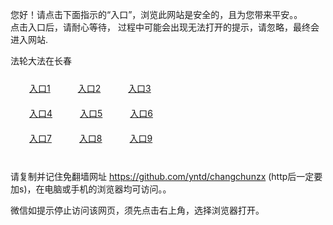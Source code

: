 您好！请点击下面指示的“入口”，浏览此网站是安全的，且为您带来平安。。 <br/>
点击入口后，请耐心等待， 过程中可能会出现无法打开的提示，请忽略，最终会进入网站. </br>

法轮大法在长春<br/>
<div style="padding:10px"><a style="margin:20px" target="_blank" href="https://d3g36tbv9flfpi.cloudfront.net/2Qpsp?yurjquzc" id="ccLink1" rel="nofollow">入口1</a> <a target="_blank" style="margin:20px" href="https://d1snlmhrlmf73w.cloudfront.net/2Qpsp?wcivhnc" id="ccLink2" rel="nofollow">入口2</a> <a style="margin:20px" target="_blank" href="https://d1prd7mtofjfnl.cloudfront.net/2Qpsp?ntvwcwkh" id="ccLink3" rel="nofollow">入口3</a></div>

<div style="padding:10px" ><a style="margin:20px" target="_blank" href="https://d3g36tbv9flfpi.cloudfront.net/2Qpsp?yurjquzc" id="ccLink4" rel="nofollow">入口4</a> <a style="margin:20px" href="https://d1snlmhrlmf73w.cloudfront.net/2Qpsp?wcivhnc" target="_blank" id="ccLink5" rel="nofollow">入口5</a> <a style="margin:20px" href="https://d1prd7mtofjfnl.cloudfront.net/2Qpsp?ntvwcwkh" target="_blank" id="ccLink6" rel="nofollow">入口6</a></div>

<div style="padding:10px"><a style="margin:20px" target="_blank" href="https://d3g36tbv9flfpi.cloudfront.net/2Qpsp?yurjquzc" id="ccLink7" rel="nofollow">入口7</a> <a style="margin:20px" href="https://d1snlmhrlmf73w.cloudfront.net/2Qpsp?wcivhnc" target="_blank" id="ccLink8" rel="nofollow">入口8</a> <a style="margin:20px" target="_blank" href="https://d1prd7mtofjfnl.cloudfront.net/2Qpsp?ntvwcwkh" id="ccLink9" rel="nofollow">入口9</a></div>

<br/>



请复制并记住免翻墙网址 https://github.com/yntd/changchunzx (http后一定要加s)，在电脑或手机的浏览器均可访问。。<br/>

微信如提示停止访问该网页，须先点击右上角，选择浏览器打开。
